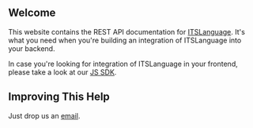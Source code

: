 ## Welcome

This website contains the REST API documentation for <a href="http://www.itslanguage.nl">ITSLanguage</a>.
It's what you need when you're building an integration of ITSLanguage into your backend.

In case you're looking for integration of ITSLanguage in your frontend, please take a look at our <a href="https://github.com/itslanguage/itslanguage-js">JS SDK</a>.

## Improving This Help

Just drop us an <a href="mailto:support@itslanguage.nl">email</a>.
